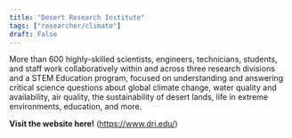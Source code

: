 ```yaml
---
title: "Desert Research Institute"
tags: ["researcher/climate"]
draft: False
---
```


More than 600 highly-skilled scientists, engineers, technicians, students, and staff work collaboratively within and across three research divisions and a STEM Education program, focused on understanding and answering critical science questions about global climate change, water quality and availability, air quality, the sustainability of desert lands, life in extreme environments, education, and more.

**Visit the website here!** (https://www.dri.edu/)

